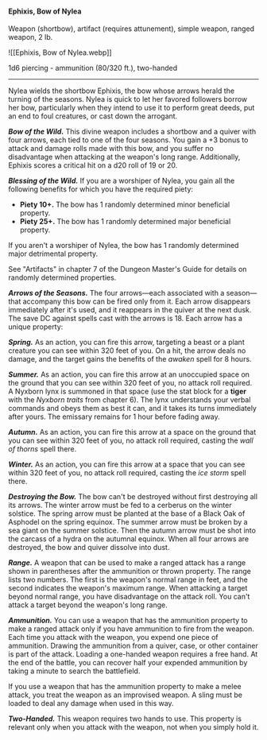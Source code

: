 #### Ephixis, Bow of Nylea

Weapon (shortbow), artifact (requires attunement), simple weapon, ranged weapon, 2 lb.

![[Ephixis, Bow of Nylea.webp]]

1d6 piercing  - ammunition (80/320 ft.), two-handed

---

Nylea wields the shortbow Ephixis, the bow whose arrows herald the turning of the seasons. Nylea is quick to let her favored followers borrow her bow, particularly when they intend to use it to perform great deeds, put an end to foul creatures, or cast down the arrogant.

***Bow of the Wild.*** This divine weapon includes a shortbow and a quiver with four arrows, each tied to one of the four seasons. You gain a +3 bonus to attack and damage rolls made with this bow, and you suffer no disadvantage when attacking at the weapon's long range. Additionally, Ephixis scores a critical hit on a d20 roll of 19 or 20.

***Blessing of the Wild.*** If you are a worshiper of Nylea, you gain all the following benefits for which you have the required piety:

- **Piety 10+.** The bow has 1 randomly determined minor beneficial property.
- **Piety 25+.** The bow has 1 randomly determined major beneficial property.

If you aren't a worshiper of Nylea, the bow has 1 randomly determined major detrimental property.

See "Artifacts" in chapter 7 of the Dungeon Master's Guide for details on randomly determined properties.

***Arrows of the Seasons.*** The four arrows—each associated with a season—that accompany this bow can be fired only from it. Each arrow disappears immediately after it's used, and it reappears in the quiver at the next dusk. The save DC against spells cast with the arrows is 18. Each arrow has a unique property:

***Spring.*** As an action, you can fire this arrow, targeting a beast or a plant creature you can see within 320 feet of you. On a hit, the arrow deals no damage, and the target gains the benefits of the *awaken* spell for 8 hours.

***Summer.*** As an action, you can fire this arrow at an unoccupied space on the ground that you can see within 320 feet of you, no attack roll required. A Nyxborn lynx is summoned in that space (use the stat block for a **tiger** with the *Nyxborn traits* from chapter 6). The lynx understands your verbal commands and obeys them as best it can, and it takes its turns immediately after yours. The emissary remains for 1 hour before fading away.

***Autumn.*** As an action, you can fire this arrow at a space on the ground that you can see within 320 feet of you, no attack roll required, casting the *wall of thorns* spell there.

***Winter.*** As an action, you can fire this arrow at a space that you can see within 320 feet of you, no attack roll required, casting the *ice storm* spell there.

***Destroying the Bow.*** The bow can't be destroyed without first destroying all its arrows. The winter arrow must be fed to a cerberus on the winter solstice. The spring arrow must be planted at the base of a Black Oak of Asphodel on the spring equinox. The summer arrow must be broken by a sea giant on the summer solstice. Then the autumn arrow must be shot into the carcass of a hydra on the autumnal equinox. When all four arrows are destroyed, the bow and quiver dissolve into dust.

***Range.*** A weapon that can be used to make a ranged attack has a range shown in parentheses after the ammunition or thrown property. The range lists two numbers. The first is the weapon's normal range in feet, and the second indicates the weapon's maximum range. When attacking a target beyond normal range, you have disadvantage on the attack roll. You can't attack a target beyond the weapon's long range.

***Ammunition.*** You can use a weapon that has the ammunition property to make a ranged attack only if you have ammunition to fire from the weapon. Each time you attack with the weapon, you expend one piece of ammunition. Drawing the ammunition from a quiver, case, or other container is part of the attack. Loading a one-handed weapon requires a free hand. At the end of the battle, you can recover half your expended ammunition by taking a minute to search the battlefield.

If you use a weapon that has the ammunition property to make a melee attack, you treat the weapon as an improvised weapon. A sling must be loaded to deal any damage when used in this way.

***Two-Handed.*** This weapon requires two hands to use. This property is relevant only when you attack with the weapon, not when you simply hold it.



